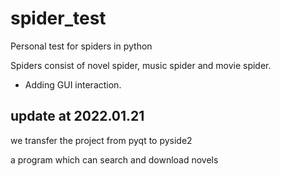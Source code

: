 # spider_test

Personal test for spiders in python

Spiders consist of novel spider, music spider and movie spider.

* Adding GUI interaction.

## update at 2022.01.21

we transfer the project from pyqt to pyside2

a program which can search and download novels 